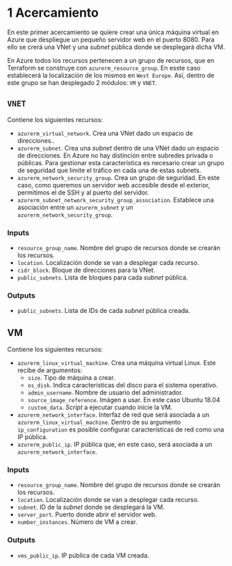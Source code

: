 # 1 Acercamiento
En este primer acercamiento se quiere crear una única máquina virtual en Azure que despliegue un pequeño servidor web en el puerto 8080. Para ello se crerá una VNet y una *subnet* pública donde se desplegará dicha VM. 

En Azure todos los recursos pertenecen a un grupo de recursos, que en Terraform se construye con `azurerm_resource_group`. En esste caso establecerá la localización de los mismos en `West Europe`. Así, dentro de este grupo se han desplegado 2 módulos: `VM` y `VNET`.

## `VNET`
Contiene los siguientes recursos:
* `azurerm_virtual_network`. Crea una VNet dado un espacio de direcciones..
* `azurerm_subnet`. Crea una *subnet* dentro de una VNet dado un espacio de direcciones. En Azure no hay distinción entre subredes privada o públicas. Para gestionar esta característica es necesario crear un grupo de seguridad que limite el tráfico en cada una de estas subnets.
* `azurerm_network_security_group`.  Crea un grupo de seguridad. En este caso, como queremos un servidor web accesible desde el exterior, permitimos el de SSH y al puerto del servidor.
* `azurerm_subnet_network_security_group_association`. Establece una asociación entre un `azurerm_subnet` y un `azurerm_network_security_group`.
### Inputs
* `resource_group_name`. Nombre del grupo de recursos donde se crearán los recursos.
* `location`. Localización donde se van a desplegar cada recurso.
* `cidr_block`. Bloque de direcciones para la VNet.
* `public_subnets`. Lista de bloques para cada *subnet* pública.
### Outputs
* `public_subnets`. Lista de IDs de cada *subnet* pública creada.

## VM
Contiene los siguientes recursos:
* `azurerm_linux_virtual_machine`. Crea una máquina virtual Linux. Este recibe de argumentos:
	* `size`. Tipo de máquina a crear.
	* `os_disk`. Indica características del disco para el sistema operativo.
	* `admin_username`. Nombre de usuario del administrador.
	* `source_image_reference`. Imágen a usar. En este caso Ubuntu 18.04
	* `custom_data`. *Script* a ejecutar cuando inicie la VM.
* `azurerm_network_interface`. Interfaz de red que será asociada a un `azurerm_linux_virtual_machine`. Dentro de su argumento `ip_configuration` es posible configurar características de red como una IP pública.
* `azurerm_public_ip`. IP pública que, en este caso, será asociada a un `azurerm_network_interface`.
### Inputs
* `resource_group_name`. Nombre del grupo de recursos donde se crearán los recursos.
* `location`. Localización donde se van a desplegar cada recurso.
* `subnet`. ID de la *subnet* donde se desplegará la VM.
* `server_port`. Puerto donde abrir el servidor web.
* `number_instances`. Número de VM a crear.
### Outputs
* `vms_public_ip`. IP pública de cada VM creada.